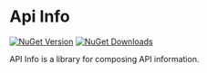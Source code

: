 # Api Info

[![NuGet Version](http://img.shields.io/nuget/v/Agero.Core.ApiInfo.svg?style=flat)](https://www.nuget.org/packages/Agero.Core.ApiInfo/) 
[![NuGet Downloads](http://img.shields.io/nuget/dt/Agero.Core.ApiInfo.svg?style=flat)](https://www.nuget.org/packages/Agero.Core.ApiInfo/)

API Info is a library for composing API information.